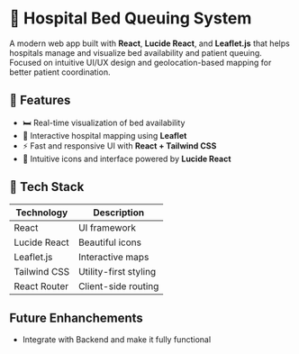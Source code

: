# 🏥 Hospital Bed Queuing System

A modern web app built with **React**, **Lucide React**, and **Leaflet.js** that helps hospitals manage and visualize bed availability and patient queuing. Focused on intuitive UI/UX design and geolocation-based mapping for better patient coordination.

## 🌟 Features

- 🛏️ Real-time visualization of bed availability
- 📍 Interactive hospital mapping using **Leaflet**
- ⚡ Fast and responsive UI with **React + Tailwind CSS**
- 🧭 Intuitive icons and interface powered by **Lucide React**


## 🧰 Tech Stack

| Technology      | Description                       |
|-----------------|-----------------------------------|
| React           | UI framework                      |
| Lucide React    | Beautiful icons                   |
| Leaflet.js      | Interactive maps                  |
| Tailwind CSS    | Utility-first styling             |
| React Router    | Client-side routing               |

## Future Enhanchements
- Integrate with Backend and make it fully functional
